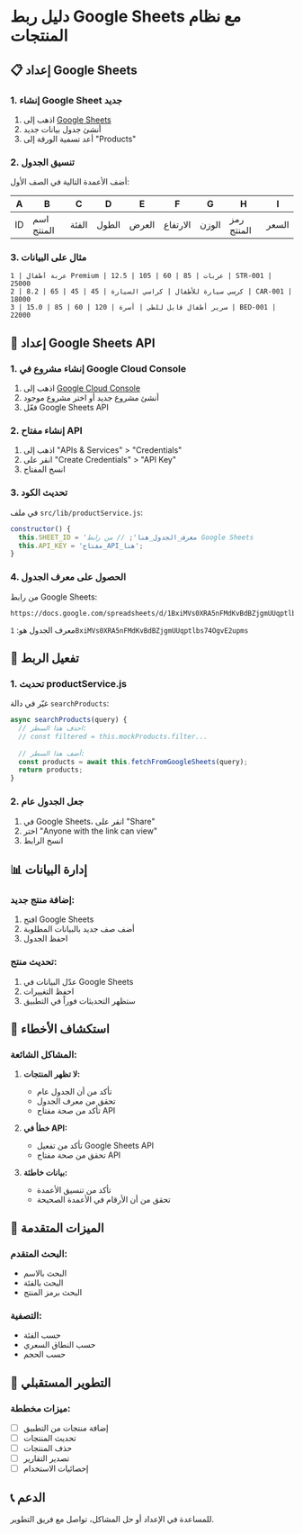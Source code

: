 # دليل ربط Google Sheets مع نظام المنتجات

## 📋 إعداد Google Sheets

### 1. إنشاء Google Sheet جديد

1. اذهب إلى [Google Sheets](https://sheets.google.com)
2. أنشئ جدول بيانات جديد
3. أعد تسمية الورقة إلى "Products"

### 2. تنسيق الجدول

أضف الأعمدة التالية في الصف الأول:

| A | B | C | D | E | F | G | H | I |
|---|---|---|---|---|---|---|---|---|
| ID | اسم المنتج | الفئة | الطول | العرض | الارتفاع | الوزن | رمز المنتج | السعر |

### 3. مثال على البيانات

```
1 | عربة أطفال Premium | عربات | 85 | 60 | 105 | 12.5 | STR-001 | 25000
2 | كرسي سيارة للأطفال | كراسي السيارة | 45 | 45 | 65 | 8.2 | CAR-001 | 18000
3 | سرير أطفال قابل للطي | أسرة | 120 | 60 | 85 | 15.0 | BED-001 | 22000
```

## 🔑 إعداد Google Sheets API

### 1. إنشاء مشروع في Google Cloud Console

1. اذهب إلى [Google Cloud Console](https://console.cloud.google.com)
2. أنشئ مشروع جديد أو اختر مشروع موجود
3. فعّل Google Sheets API

### 2. إنشاء مفتاح API

1. اذهب إلى "APIs & Services" > "Credentials"
2. انقر على "Create Credentials" > "API Key"
3. انسخ المفتاح

### 3. تحديث الكود

في ملف `src/lib/productService.js`:

```javascript
constructor() {
  this.SHEET_ID = 'معرف_الجدول_هنا'; // من رابط Google Sheets
  this.API_KEY = 'مفتاح_API_هنا';
}
```

### 4. الحصول على معرف الجدول

من رابط Google Sheets:
```
https://docs.google.com/spreadsheets/d/1BxiMVs0XRA5nFMdKvBdBZjgmUUqptlbs74OgvE2upms/edit
```

معرف الجدول هو: `1BxiMVs0XRA5nFMdKvBdBZjgmUUqptlbs74OgvE2upms`

## 🔄 تفعيل الربط

### 1. تحديث productService.js

غيّر في دالة `searchProducts`:

```javascript
async searchProducts(query) {
  // احذف هذا السطر:
  // const filtered = this.mockProducts.filter...
  
  // أضف هذا السطر:
  const products = await this.fetchFromGoogleSheets(query);
  return products;
}
```

### 2. جعل الجدول عام

1. في Google Sheets، انقر على "Share"
2. اختر "Anyone with the link can view"
3. انسخ الرابط

## 📊 إدارة البيانات

### إضافة منتج جديد:
1. افتح Google Sheets
2. أضف صف جديد بالبيانات المطلوبة
3. احفظ الجدول

### تحديث منتج:
1. عدّل البيانات في Google Sheets
2. احفظ التغييرات
3. ستظهر التحديثات فوراً في التطبيق

## 🔧 استكشاف الأخطاء

### المشاكل الشائعة:

1. **لا تظهر المنتجات:**
   - تأكد من أن الجدول عام
   - تحقق من معرف الجدول
   - تأكد من صحة مفتاح API

2. **خطأ في API:**
   - تأكد من تفعيل Google Sheets API
   - تحقق من صحة مفتاح API

3. **بيانات خاطئة:**
   - تأكد من تنسيق الأعمدة
   - تحقق من أن الأرقام في الأعمدة الصحيحة

## 📱 الميزات المتقدمة

### البحث المتقدم:
- البحث بالاسم
- البحث بالفئة  
- البحث برمز المنتج

### التصفية:
- حسب الفئة
- حسب النطاق السعري
- حسب الحجم

## 🚀 التطوير المستقبلي

### ميزات مخططة:
- [ ] إضافة منتجات من التطبيق
- [ ] تحديث المنتجات
- [ ] حذف المنتجات
- [ ] تصدير التقارير
- [ ] إحصائيات الاستخدام

## 📞 الدعم

للمساعدة في الإعداد أو حل المشاكل، تواصل مع فريق التطوير.
